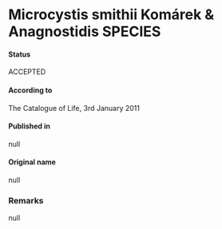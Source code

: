 # Microcystis smithii Komárek & Anagnostidis SPECIES

#### Status
ACCEPTED

#### According to
The Catalogue of Life, 3rd January 2011

#### Published in
null

#### Original name
null

### Remarks
null